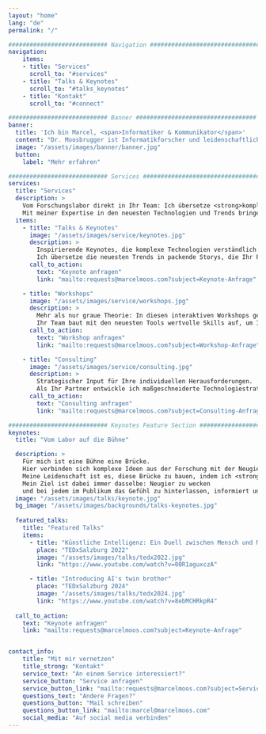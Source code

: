 ```yaml
---
layout: "home"
lang: "de"
permalink: "/"

############################ Navigation ###############################
navigation:
    items:
    - title: "Services"
      scroll_to: "#services"
    - title: "Talks & Keynotes"
      scroll_to: "#talks_keynotes"
    - title: "Kontakt"
      scroll_to: "#connect"

############################ Banner ##################################
banner:
  title: 'Ich bin Marcel, <span>Informatiker & Kommunikator</span>' 
  content: "Dr. Moosbrugger ist Informatikforscher und leidenschaftlicher Wissenschaftskommunikator."
  image: "/assets/images/banner/banner.jpg"
  button:
    label: "Mehr erfahren"

############################ Services ##################################
services:
  title: "Services"
  description: >
    Vom Forschungslabor direkt in Ihr Team: Ich übersetze <strong>komplexe Themen in praxisnahes Wissen</strong>.
    Mit meiner Expertise in den neuesten Technologien und Trends bringe ich Ihr Team, Organisation und Publikum entscheidend voran.
  items:
    - title: "Talks & Keynotes"
      image: "/assets/images/service/keynotes.jpg"
      description: >
        Inspirierende Keynotes, die komplexe Technologien verständlich machen. 
        Ich übersetze die neuesten Trends in packende Storys, die Ihr Publikum informieren und begeistern.
      call_to_action:
        text: "Keynote anfragen"
        link: "mailto:requests@marcelmoos.com?subject=Keynote-Anfrage"

    - title: "Workshops"
      image: "/assets/images/service/workshops.jpg"
      description: >
        Mehr als nur graue Theorie: In diesen interaktiven Workshops geht es direkt in die Praxis. 
        Ihr Team baut mit den neuesten Tools wertvolle Skills auf, um Innovationen voranzutreiben und Ziele zu erreichen.
      call_to_action:
        text: "Workshop anfragen"
        link: "mailto:requests@marcelmoos.com?subject=Workshop-Anfrage"

    - title: "Consulting"
      image: "/assets/images/service/consulting.jpg"
      description: >
        Strategischer Input für Ihre individuellen Herausforderungen. 
        Als Ihr Partner entwickle ich maßgeschneiderte Technologiestrategien, die das Potenzial Ihres Unternehmens in konkrete Ergebnisse verwandeln.
      call_to_action:
        text: "Consulting anfragen"
        link: "mailto:requests@marcelmoos.com?subject=Consulting-Anfrage"

############################ Keynotes Feature Section ###########################
keynotes:
  title: "Vom Labor auf die Bühne"

  description: >
    Für mich ist eine Bühne eine Brücke.
    Hier verbinden sich komplexe Ideen aus der Forschung mit der Neugier des Publikums.
    Meine Leidenschaft ist es, diese Brücke zu bauen, indem ich <strong>innovative Wissenschaft in packende Storys und klare, überzeugende Einblicke übersetze</strong>.
    Mein Ziel ist dabei immer dasselbe: Neugier zu wecken
    und bei jedem im Publikum das Gefühl zu hinterlassen, informiert und inspiriert zu sein.
  image: "/assets/images/talks/keynote.jpg"
  bg_image: "/assets/images/backgrounds/talks-keynotes.jpg"
  
  featured_talks:
    title: "Featured Talks"
    items:
      - title: "Künstliche Intelligenz: Ein Duell zwischen Mensch und Maschine?"
        place: "TEDxSalzburg 2022"
        image: "/assets/images/talks/tedx2022.jpg"
        link: "https://www.youtube.com/watch?v=00R1aguxczA"

      - title: "Introducing AI's twin brother"
        place: "TEDxSalzburg 2024"
        image: "/assets/images/talks/tedx2024.jpg"
        link: "https://www.youtube.com/watch?v=8ebMCHRkpR4"
  
  call_to_action:
    text: "Keynote anfragen"
    link: "mailto:requests@marcelmoos.com?subject=Keynote-Anfrage"


contact_info:
    title: "Mit mir vernetzen"
    title_strong: "Kontakt"
    service_text: "An einem Service interessiert?"
    service_button: "Service anfragen"
    service_button_link: "mailto:requests@marcelmoos.com?subject=Service anfragen"
    questions_text: "Andere Fragen?"
    questions_button: "Mail schreiben"
    questions_button_link: "mailto:marcel@marcelmoos.com"
    social_media: "Auf social media verbinden"
---
```

